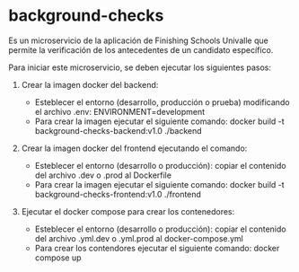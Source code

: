 # background-checks
Es un microservicio de la aplicación de Finishing Schools Univalle que permite la verificación de los antecedentes de un candidato específico.

Para iniciar este microservicio, se deben ejecutar los siguientes pasos:

1. Crear la imagen docker del backend:
    
    * Esteblecer el entorno (desarrollo, producción o prueba) modificando el archivo .env:
        ENVIRONMENT=development
    * Para crear la imagen ejecutar el siguiente comando:
        docker build -t background-checks-backend:v1.0 ./backend

2. Crear la imagen docker del frontend ejecutando el comando:
    
    * Esteblecer el entorno (desarrollo o producción):
       copiar el contenido del archivo .dev o .prod al Dockerfile
    * Para crear la imagen ejecutar el siguiente comando:
       docker build -t background-checks-frontend:v1.0 ./frontend

3. Ejecutar el docker compose para crear los contenedores:

    * Esteblecer el entorno (desarrollo o producción):
       copiar el contenido del archivo .yml.dev o .yml.prod al docker-compose.yml
    * Para crear los contendores ejecutar el siguiente comando:
       docker compose up
